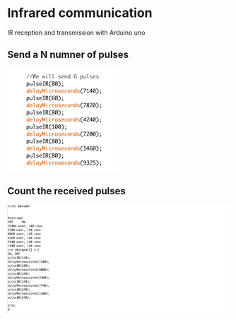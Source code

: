 # Infrared communication

  IR reception and transmission with Arduino uno

## Send a N numner of pulses

<img src="https://github.com/totovr/Arduino/blob/master/IR/Images/Pulse.png" width="250">

## Count the received pulses

![alt text](https://github.com/totovr/Arduino/blob/master/IR/Images/Decode.png)
